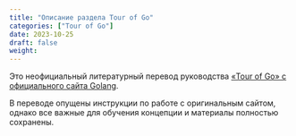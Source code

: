 ```yaml
---
title: "Описание раздела Tour of Go"
categories: ["Tour of Go"]
date: 2023-10-25
draft: false
weight: 
---
```

Это неофициальный литературный перевод руководства [«Tour of Go» с официального сайта Golang](https://go.dev/tour/welcome/1).

В переводе опущены инструкции по работе с оригинальным сайтом, однако все важные для обучения концепции и материалы полностью сохранены.


